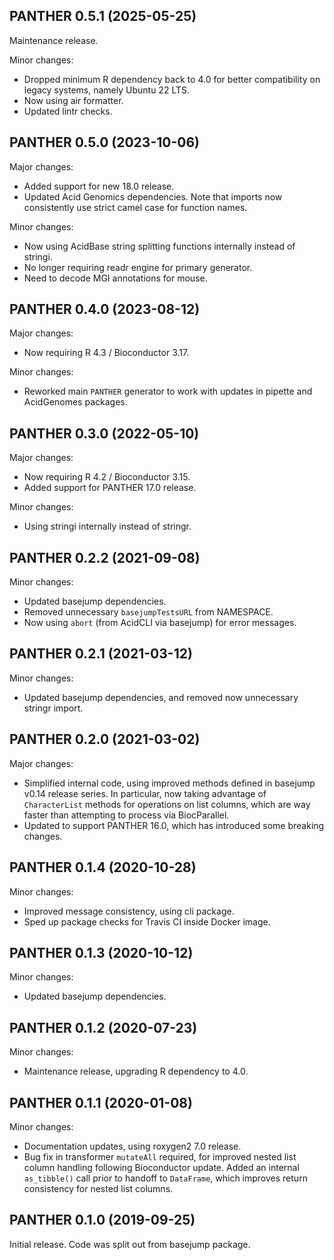 ## PANTHER 0.5.1 (2025-05-25)

Maintenance release.

Minor changes:

- Dropped minimum R dependency back to 4.0 for better compatibility on legacy
  systems, namely Ubuntu 22 LTS.
- Now using air formatter.
- Updated lintr checks.

## PANTHER 0.5.0 (2023-10-06)

Major changes:

- Added support for new 18.0 release.
- Updated Acid Genomics dependencies. Note that imports now consistently use
  strict camel case for function names.

Minor changes:

- Now using AcidBase string splitting functions internally instead of stringi.
- No longer requiring readr engine for primary generator.
- Need to decode MGI annotations for mouse.

## PANTHER 0.4.0 (2023-08-12)

Major changes:

- Now requiring R 4.3 / Bioconductor 3.17.

Minor changes:

- Reworked main `PANTHER` generator to work with updates in pipette and
  AcidGenomes packages.

## PANTHER 0.3.0 (2022-05-10)

Major changes:

- Now requiring R 4.2 / Bioconductor 3.15.
- Added support for PANTHER 17.0 release.

Minor changes:

- Using stringi internally instead of stringr.

## PANTHER 0.2.2 (2021-09-08)

Minor changes:

- Updated basejump dependencies.
- Removed unnecessary `basejumpTestsURL` from NAMESPACE.
- Now using `abort` (from AcidCLI via basejump) for error messages.

## PANTHER 0.2.1 (2021-03-12)

Minor changes:

- Updated basejump dependencies, and removed now unnecessary stringr import.

## PANTHER 0.2.0 (2021-03-02)

Major changes:

- Simplified internal code, using improved methods defined in basejump v0.14
  release series. In particular, now taking advantage of `CharacterList`
  methods for operations on list columns, which are way faster than attempting
  to process via BiocParallel.
- Updated to support PANTHER 16.0, which has introduced some breaking changes.

## PANTHER 0.1.4 (2020-10-28)

Minor changes:

- Improved message consistency, using cli package.
- Sped up package checks for Travis CI inside Docker image.

## PANTHER 0.1.3 (2020-10-12)

Minor changes:

- Updated basejump dependencies.

## PANTHER 0.1.2 (2020-07-23)

Minor changes:

- Maintenance release, upgrading R dependency to 4.0.

## PANTHER 0.1.1 (2020-01-08)

Minor changes:

- Documentation updates, using roxygen2 7.0 release.
- Bug fix in transformer `mutateAll` required, for improved nested list column
  handling following Bioconductor update. Added an internal `as_tibble()` call
  prior to handoff to `DataFrame`, which improves return consistency for nested
  list columns.

## PANTHER 0.1.0 (2019-09-25)

Initial release. Code was split out from basejump package.
